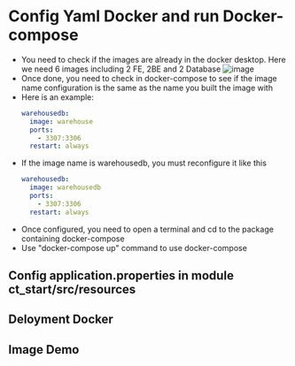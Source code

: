 # Config Yaml Docker and run Docker-compose
- You need to check if the images are already in the docker desktop. Here we need 6 images including 2 FE, 2BE and 2 Database
![image](https://github.com/Kaicity/Cloth-Store-Ecommerce/assets/93094572/c5bb48b0-b055-4ff7-8e92-22436e75079a)
- Once done, you need to check in docker-compose to see if the image name configuration is the same as the name you built the image with
- Here is an example:
  ```yaml
  warehousedb:
    image: warehouse 
    ports:
      - 3307:3306
    restart: always
  
- If the image name is warehousedb, you must reconfigure it like this
  ```yaml
  warehousedb:
    image: warehousedb
    ports:
      - 3307:3306
    restart: always

- Once configured, you need to open a terminal and cd to the package containing docker-compose
- Use "docker-compose up" command to use docker-compose

## Config application.properties in module ct_start/src/resources

## Deloyment Docker

## Image Demo


